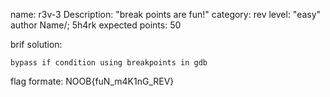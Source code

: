 name: r3v-3
Description: "break points are fun!"
category: rev
level: "easy"
author Name/; 5h4rk
expected points: 50

brif solution:
```
bypass if condition using breakpoints in gdb
```
flag formate: NOOB{fuN_m4K1nG_REV}
